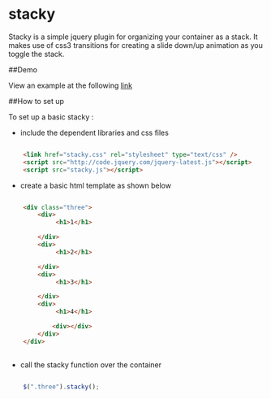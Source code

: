 stacky
======

Stacky is a simple jquery plugin for organizing your container as a stack. It makes use of css3 transitions for creating a slide down/up animation as you toggle the stack.

##Demo

View an example at the following [link](http://niki4810.github.io/stacky/example/default.html)


##How to set up

To set up a basic stacky : 

* include the dependent libraries and css files

```html

	<link href="stacky.css" rel="stylesheet" type="text/css" />
	<script src="http://code.jquery.com/jquery-latest.js"></script>
	<script src="stacky.js"></script>

```

* create a basic html template as shown below

```html

	<div class="three">
	    <div>
	         <h1>1</h1>

	    </div>
	    <div>
	         <h1>2</h1>

	    </div>
	    <div>
	         <h1>3</h1>

	    </div>
	    <div>
	         <h1>4</h1>

	        <div></div>
	    </div>
	</div>
	
```

* call the stacky function over the container

```javascript

	$(".three").stacky();
	
```